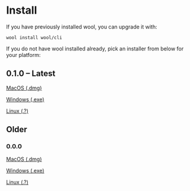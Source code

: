 # Install

If you have previously installed wool, you can upgrade it with:

```
wool install wool/cli
```

If you do not have wool installed already, pick an installer from below for your platform:

## 0.1.0 – Latest

[MacOS (.dmg)](#)

[Windows (.exe)](#)

[Linux (.?)](#)

## Older

### 0.0.0

[MacOS (.dmg)](#)

[Windows (.exe)](#)

[Linux (.?)](#)
